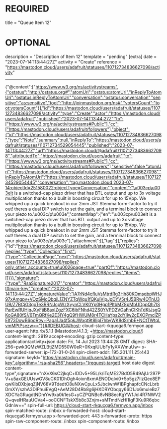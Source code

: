 
# REQUIRED
title = "Queue Item 12"
# OPTIONAL
description = "Description of Item 12"
template = "pending"
[extra]
date = "2023-07-14T13:44:27Z"
activity = "Create"
reference = "https://mastodon.cloud/users/adafruit/statuses/110712734836627098/activity"

---
{"@context":["https://www.w3.org/ns/activitystreams",{"ostatus":"http://ostatus.org#","atomUri":"ostatus:atomUri","inReplyToAtomUri":"ostatus:inReplyToAtomUri","conversation":"ostatus:conversation","sensitive":"as:sensitive","toot":"http://joinmastodon.org/ns#","votersCount":"toot:votersCount"}],"id":"https://mastodon.cloud/users/adafruit/statuses/110712734836627098/activity","type":"Create","actor":"https://mastodon.cloud/users/adafruit","published":"2023-07-14T13:44:27Z","to":["https://www.w3.org/ns/activitystreams#Public"],"cc":["https://mastodon.cloud/users/adafruit/followers"],"object":{"id":"https://mastodon.cloud/users/adafruit/statuses/110712734836627098","type":"Note","summary":null,"inReplyTo":"https://mastodon.cloud/users/adafruit/statuses/110712734529054445","published":"2023-07-14T13:44:27Z","url":"https://mastodon.cloud/@adafruit/110712734836627098","attributedTo":"https://mastodon.cloud/users/adafruit","to":["https://www.w3.org/ns/activitystreams#Public"],"cc":["https://mastodon.cloud/users/adafruit/followers"],"sensitive":false,"atomUri":"https://mastodon.cloud/users/adafruit/statuses/110712734836627098","inReplyToAtomUri":"https://mastodon.cloud/users/adafruit/statuses/110712734529054445","conversation":"tag:mastodon.cloud,2023-07-14:objectId=251580022:objectType=Conversation","content":"\u003cp\u003eIt is a switched-cap piezo driver that has BTL output and up to 3x voltage multiplication thanks to a built in boosting circuit for up to 15Vpp. We whipped up a quick breakout in our 2mm JST Stemma form-factor to try it out! theres a dual DIP switch to set the gain, and a terminal block to connect your piezo to.\u003c/p\u003e","contentMap":{"en":"\u003cp\u003eIt is a switched-cap piezo driver that has BTL output and up to 3x voltage multiplication thanks to a built in boosting circuit for up to 15Vpp. We whipped up a quick breakout in our 2mm JST Stemma form-factor to try it out! theres a dual DIP switch to set the gain, and a terminal block to connect your piezo to.\u003c/p\u003e"},"attachment":[],"tag":[],"replies":{"id":"https://mastodon.cloud/users/adafruit/statuses/110712734836627098/replies","type":"Collection","first":{"type":"CollectionPage","next":"https://mastodon.cloud/users/adafruit/statuses/110712734836627098/replies?only_other_accounts=true\u0026page=true","partOf":"https://mastodon.cloud/users/adafruit/statuses/110712734836627098/replies","items":[]}}},"signature":{"type":"RsaSignature2017","creator":"https://mastodon.cloud/users/adafruit#main-key","created":"2023-07-14T13:44:27Z","signatureValue":"lA7rNd4cfluVsMtrdRg3Hh80KOmsqbpWHJ97xAmgpv+VOzSMcQbqjL1ZNYZTqWqu1fQKuIVlpJpDYV5r4J5BRw4OTnU3UB/Z7BCjG3goTe3RRNJcpWzXyynCLVK0Yp0Hgp1PltbMZ8pMbUDppQh7ISParEwRUHjqJXyFjiB8axIZgzFXC6ibFNhd42ZS0YVPD2VGaFnCIKhTdKtJsgQKoGA80fS//6TmQRfKe2E3IY4gQ9fHWUM8r4TCHaYps2dYlIw2cEXOPmclZPEIf73DxwB6pdRtw+Paga1Ja4f5pkJWxqt9t8IipI7hbyWK8dSrhbE+NCtTWtqLvmMPtPsezw=="}}##DEBUG##host: cloud-start-rkqucga6.fermyon.app
user-agent: http.rb/5.1.1 (Mastodon/4.1.3; +https://mastodon.cloud/)
content-length: 2919
accept-encoding: gzip
content-type: application/activity+json
date: Fri, 14 Jul 2023 13:44:28 GMT
digest: SHA-256=pwk3QMzWZLBtjZMD550W0eR+0KxqiUUbFy1yXXWmuUw=
x-forwarded-server: ip-172-31-0-24
spin-client-addr: 195.201.111.25:443
signature: keyId="https://mastodon.cloud/users/adafruit#main-key",algorithm="rsa-sha256",headers="(request-target) host date digest content-type",signature="nXvX6sC2jkqC+lDDv5+95L/k/iTqME27BdO5R49AjUr297PV+u5axGEUUswGV8uCK01DhOgh4oixn8xmAENODqIvi0+5o5gz7IlzQeo8EPqwKibDXbjeqZjNV68V9TdedtO8uNXwCpuLx5JbcIwnW1BPghapfcCNcLbrbDmXY/szhA3DlPhuiEVgQ+AeM28D4Rb8g6jHXDRYObqqy66D1Jo6muleBz7XDCYaGRugdtNDmYw9xa0k1esG+yCZPQNBc8vNB8ecKgYW1Jol4R7NWV2Q+qvelHRauUOVa4+ooCCNFTskX5b8c3Znjm+sMTmdNzHl1IgF3Ku9R6qbcGdnIw=="
spin-full-url: https://cloud-start-rkqucga6.fermyon.app/inbox
spin-matched-route: /inbox
x-forwarded-host: cloud-start-rkqucga6.fermyon.app
x-forwarded-port: 443
x-forwarded-proto: https
spin-raw-component-route: /inbox
spin-component-route: /inbox

